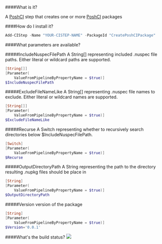 ####What is it?

A [PoshCI](https://github.com/PoshCI/PoshCI) step that creates one or more [PoshCI](https://github.com/PoshCI/PoshCI) packages

####How do I install it?

```PowerShell
Add-CIStep -Name "YOUR-CISTEP-NAME" -PackageId "CreatePoshCIPackage"
```

####What parameters are available?

#####IncludeNuspecFilePath
A String[] representing included .nuspec file paths. Either literal or wildcard paths are supported.
```PowerShell
[String[]]
[Parameter(
    ValueFromPipelineByPropertyName = $true)]
$IncludeNuspecFilePath
```

#####ExcludeFileNameLike
A String[] representing .nuspec file names to exclude. Either literal or wildcard names are supported.
```PowerShell
[String[]]
[Parameter(
    ValueFromPipelineByPropertyName = $true)]
$ExcludeFileNameLike
```

#####Recurse
A Switch representing whether to recursively search directories below $IncludeNuspecFilePath.
```PowerShell
[Switch]
[Parameter(
    ValueFromPipelineByPropertyName = $true)]
$Recurse
```

#####OutputDirectoryPath
A String representing the path to the directory resulting .nupkg files should be place in
```PowerShell
[String]
[Parameter(
    ValueFromPipelineByPropertyName = $true)]
$OutputDirectoryPath
```
#####Version
version of the package
```PowerShell
[String]
[Parameter(
    ValueFromPipelineByPropertyName = $true)]
$Version='0.0.1'
```

####What's the build status?
![](https://ci.appveyor.com/api/projects/status/tgagt9cl2wr3f1os?svg=true)

